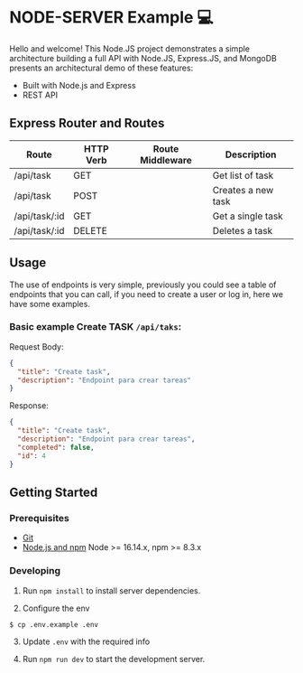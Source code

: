 # NODE-SERVER Example 💻

Hello and welcome! This Node.JS project demonstrates a simple architecture building a full API with Node.JS, Express.JS, and MongoDB presents an architectural demo of these features:

- Built with Node.js and Express
- REST API

## Express Router and Routes

| Route               | HTTP Verb | Route Middleware   | Description                          |
| --------------------| --------- | ------------------ | ------------------------------------ |
| /api/task           | GET       |                    | Get list of task                     |
| /api/task           | POST      |                    | Creates a new task                   |
| /api/task/:id       | GET       |                    | Get a single task                    |
| /api/task/:id       | DELETE    |                    | Deletes a task                       |


## Usage
The use of endpoints is very simple, previously you could see a table of endpoints that you can call, if you need to create a user or log in, here we have some examples.

### Basic example **Create TASK** `/api/taks`:

Request Body:
```json
{
  "title": "Create task",
  "description": "Endpoint para crear tareas"
}
```

Response:
```json
{
  "title": "Create task",
  "description": "Endpoint para crear tareas",
  "completed": false,
  "id": 4
}
```

## Getting Started

### Prerequisites

- [Git](https://git-scm.com/)
- [Node.js and npm](nodejs.org) Node >= 16.14.x, npm >= 8.3.x

### Developing

1. Run `npm install` to install server dependencies.

2. Configure the env
```shell
$ cp .env.example .env
```

3. Update `.env` with the required info

4. Run `npm run dev` to start the development server.
